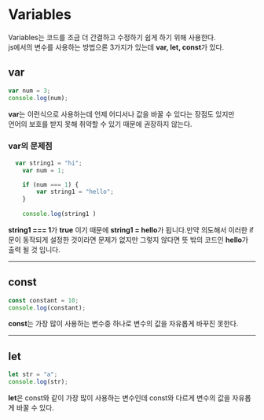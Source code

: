 # Variables

Variables는 코드를 조금 더 간결하고 수정하기 쉽게 하기 위해 사용한다. <br>
js에서의 변수를 사용하는 방법으론 3가지가 있는데 **var, let, const**가 있다.<br>
## var
``` javascript 
var num = 3;
console.log(num);
```
**var**는 이런식으로 사용하는데 언제 어디서나 값을 바꿀 수 있다는 장점도 있지만<br> 언어의 보호를 받지 못해 취약할 수 있기 때문에 권장하지 않는다.

###  var의 문제점
```js
  var string1 = "hi";
    var num = 1;

    if (num === 1) {
        var string1 = "hello"; 
    }
    
    console.log(string1 )
```
**string1 === 1**가 **true** 이기 때문에 **string1 = hello**가 됩니다.만약 의도해서 이러한 if문이 동작되게 설정한 것이라면 문제가 없지만 그렇지 않다면 뜻 밖의 코드인 **hello**가 출력 될 것 입니다.

___
## const
``` javascript 
const constant = 10;
console.log(constant);
```
**const**는 가장 많이 사용하는 변수중 하나로 변수의 값을 자유롭게 바꾸진 못한다.
___
## let
``` javascript 
let str = "a";
console.log(str);
```
**let**은 const와 같이 가장 많이 사용하는 변수인데 const와 다르게 변수의 값을 자유롭게 바꿀 수 있다.
